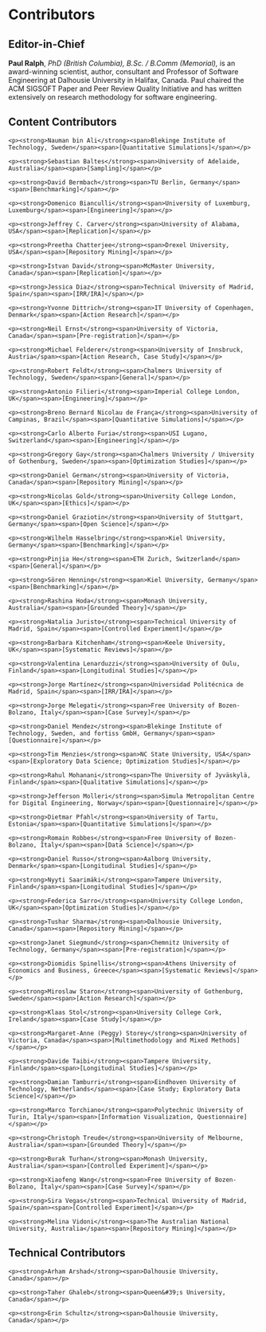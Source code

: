 # Contributors

## Editor-in-Chief

**Paul Ralph**, *PhD (British Columbia), B.Sc. / B.Comm (Memorial),* is an award-winning scientist, author, consultant and Professor of Software Engineering at Dalhousie University in Halifax, Canada. Paul chaired the ACM SIGSOFT Paper and Peer Review Quality Initiative and has written extensively on research methodology for software engineering.

## Content Contributors

<div class="contributers">

	<p><strong>Nauman bin Ali</strong><span>Blekinge Institute of Technology, Sweden</span><span>[Quantitative Simulations]</span></p>
	
	<p><strong>Sebastian Baltes</strong><span>University of Adelaide, Australia</span><span>[Sampling]</span></p>
	
	<p><strong>David Bermbach</strong><span>TU Berlin, Germany</span><span>[Benchmarking]</span></p>

	<p><strong>Domenico Bianculli</strong><span>University of Luxemburg, Luxemburg</span><span>[Engineering]</span></p>

	<p><strong>Jeffrey C. Carver</strong><span>University of Alabama, USA</span><span>[Replication]</span></p>

	<p><strong>Preetha Chatterjee</strong><span>Drexel University, USA</span><span>[Repository Mining]</span></p>

	<p><strong>Istvan David</strong><span>McMaster University, Canada</span><span>[Replication]</span></p>

	<p><strong>Jessica Diaz</strong><span>Technical University of Madrid, Spain</span><span>[IRR/IRA]</span></p>

	<p><strong>Yvonne Dittrich</strong><span>IT University of Copenhagen, Denmark</span><span>[Action Research]</span></p>

	<p><strong>Neil Ernst</strong><span>University of Victoria, Canada</span><span>[Pre-registration]</span></p>

	<p><strong>Michael Felderer</strong><span>University of Innsbruck, Austria</span><span>[Action Research, Case Study]</span></p>

	<p><strong>Robert Feldt</strong><span>Chalmers University of Technology, Sweden</span><span>[General]</span></p>

	<p><strong>Antonio Filieri</strong><span>Imperial College London, UK</span><span>[Engineering]</span></p>

	<p><strong>Breno Bernard Nicolau de França</strong><span>University of Campinas, Brazil</span><span>[Quantitative Simulations]</span></p>

	<p><strong>Carlo Alberto Furia</strong><span>USI Lugano, Switzerland</span><span>[Engineering]</span></p>

	<p><strong>Gregory Gay</strong><span>Chalmers University / University of Gothenburg, Sweden</span><span>[Optimization Studies]</span></p>

	<p><strong>Daniel German</strong><span>University of Victoria, Canada</span><span>[Repository Mining]</span></p>

	<p><strong>Nicolas Gold</strong><span>University College London, UK</span><span>[Ethics]</span></p>

	<p><strong>Daniel Graziotin</strong><span>University of Stuttgart, Germany</span><span>[Open Science]</span></p>

	<p><strong>Wilhelm Hasselbring</strong><span>Kiel University, Germany</span><span>[Benchmarking]</span></p>

	<p><strong>Pinjia He</strong><span>ETH Zurich, Switzerland</span><span>[General]</span></p>

	<p><strong>Sören Henning</strong><span>Kiel University, Germany</span><span>[Benchmarking]</span></p>

	<p><strong>Rashina Hoda</strong><span>Monash University, Australia</span><span>[Grounded Theory]</span></p>

	<p><strong>Natalia Juristo</strong><span>Technical University of Madrid, Spain</span><span>[Controlled Experiment]</span></p>

	<p><strong>Barbara Kitchenham</strong><span>Keele University, UK</span><span>[Systematic Reviews]</span></p>

	<p><strong>Valentina Lenarduzzi</strong><span>University of Oulu, Finland</span><span>[Longitudinal Studies]</span></p>

	<p><strong>Jorge Martínez</strong><span>Universidad Politécnica de Madrid, Spain</span><span>[IRR/IRA]</span></p>

	<p><strong>Jorge Melegati</strong><span>Free University of Bozen-Bolzano, Italy</span><span>[Case Survey]</span></p>

	<p><strong>Daniel Mendez</strong><span>Blekinge Institute of Technology, Sweden, and fortiss GmbH, Germany</span><span>[Questionnaire]</span></p>

	<p><strong>Tim Menzies</strong><span>NC State University, USA</span><span>[Exploratory Data Science; Optimization Studies]</span></p>

	<p><strong>Rahul Mohanani</strong><span>The University of Jyväskylä, Finland</span><span>[Qualitative Simulations]</span></p>

	<p><strong>Jefferson Molleri</strong><span>Simula Metropolitan Centre for Digital Engineering, Norway</span><span>[Questionnaire]</span></p>

	<p><strong>Dietmar Pfahl</strong><span>University of Tartu, Estonia</span><span>[Quantitative Simulations]</span></p>

	<p><strong>Romain Robbes</strong><span>Free University of Bozen-Bolzano, Italy</span><span>[Data Science]</span></p>

	<p><strong>Daniel Russo</strong><span>Aalborg University, Denmark</span><span>[Longitudinal Studies]</span></p>

	<p><strong>Nyyti Saarimäki</strong><span>Tampere University, Finland</span><span>[Longitudinal Studies]</span></p>

	<p><strong>Federica Sarro</strong><span>University College London, UK</span><span>[Optimization Studies]</span></p>

	<p><strong>Tushar Sharma</strong><span>Dalhousie University, Canada</span><span>[Repository Mining]</span></p>

	<p><strong>Janet Siegmund</strong><span>Chemnitz University of Technology, Germany</span><span>[Pre-registration]</span></p>

	<p><strong>Diomidis Spinellis</strong><span>Athens University of Economics and Business, Greece</span><span>[Systematic Reviews]</span></p>

	<p><strong>Miroslaw Staron</strong><span>University of Gothenburg, Sweden</span><span>[Action Research]</span></p>

	<p><strong>Klaas Stol</strong><span>University College Cork, Ireland</span><span>[Case Study]</span></p>

	<p><strong>Margaret-Anne (Peggy) Storey</strong><span>University of Victoria, Canada</span><span>[Multimethodology and Mixed Methods]</span></p>

	<p><strong>Davide Taibi</strong><span>Tampere University, Finland</span><span>[Longitudinal Studies]</span></p>

	<p><strong>Damian Tamburri</strong><span>Eindhoven University of Technology, Netherlands</span><span>[Case Study; Exploratory Data Science]</span></p>

	<p><strong>Marco Torchiano</strong><span>Polytechnic University of Turin, Italy</span><span>[Information Visualization, Questionnaire]</span></p>

	<p><strong>Christoph Treude</strong><span>University of Melbourne, Australia</span><span>[Grounded Theory]</span></p>

	<p><strong>Burak Turhan</strong><span>Monash University, Australia</span><span>[Controlled Experiment]</span></p>

	<p><strong>Xiaofeng Wang</strong><span>Free University of Bozen-Bolzano, Italy</span><span>[Case Survey]</span></p>

	<p><strong>Sira Vegas</strong><span>Technical University of Madrid, Spain</span><span>[Controlled Experiment]</span></p>

	<p><strong>Melina Vidoni</strong><span>The Australian National University, Australia</span><span>[Repository Mining]</span></p>

</div>

## Technical Contributors

<div class="contributers">

	<p><strong>Arham Arshad</strong><span>Dalhousie University, Canada</span></p>
	
	<p><strong>Taher Ghaleb</strong><span>Queen&#39;s University, Canada</span></p>
	
	<p><strong>Erin Schultz</strong><span>Dalhousie University, Canada</span></p>

</div>

